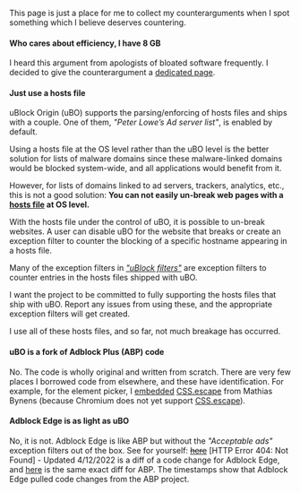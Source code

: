This page is just a place for me to collect my counterarguments when I spot something which I believe deserves countering.

#### Who cares about efficiency, I have 8 GB

I heard this argument from apologists of bloated software frequently. I decided to give the counterargument a [dedicated page](./Who-cares-about-efficiency,-I-have-8-GB-RAM-and|or-a-quad-core-CPU).

#### Just use a hosts file

uBlock Origin (uBO) supports the parsing/enforcing of hosts files and ships with a couple. One of them, _"Peter Lowe’s Ad server list"_, is enabled by default.

Using a hosts file at the OS level rather than the uBO level is the better solution for lists of malware domains since these malware-linked domains would be blocked system-wide, and all applications would benefit from it.

However, for lists of domains linked to ad servers, trackers, analytics, etc., this is not a good solution: **You can not easily un-break web pages with a [hosts file](https://en.wikipedia.org/wiki/Hosts_(file)) at OS level.**

With the hosts file under the control of uBO, it is possible to un-break websites. A user can disable uBO for the website that breaks or create an exception filter to counter the blocking of a specific hostname appearing in a hosts file.

Many of the exception filters in [_"uBlock filters"_](https://github.com/gorhill/uBlock/blob/master/assets/ublock/filters.txt) are exception filters to counter entries in the hosts files shipped with uBO.

I want the project to be committed to fully supporting the hosts files that ship with uBO. Report any issues from using these, and the appropriate exception filters will get created.

I use all of these hosts files, and so far, not much breakage has occurred.

#### uBO is a fork of Adblock Plus (ABP) code

No. The code is wholly original and written from scratch. There are very few places I borrowed code from elsewhere, and these have identification. For example, for the element picker, I [embedded](https://github.com/gorhill/uBlock/blob/master/js/element-picker.js#L27) [CSS.escape](https://github.com/mathiasbynens/CSS.escape) from Mathias Bynens (because Chromium does not yet support [CSS.escape](https://developer.mozilla.org/en-US/docs/Web/API/CSS/escape)).

#### Adblock Edge is as light as uBO

No, it is not. Adblock Edge is like ABP but without the _"Acceptable ads"_ exception filters out of the box. See for yourself: ~~[here](https://bitbucket.org/adstomper/adblockedge/diff/lib/filterClasses.js?diff1=f89367e6ddc7&diff2=a642b932365d9521042cf8fec56089caca496a7d&at=default)~~ [HTTP Error 404: Not Found] - Updated 4/12/2022 is a diff of a code change for Adblock Edge, and [here](https://github.com/adblockplus/adblockplus/commit/384cb64c6d3c2aa698b5f15c9d8aaefd22c889aa#diff-3) is the same exact diff for ABP. The timestamps show that Adblock Edge pulled code changes from the ABP project.